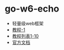 # go-w6-echo

* 轻量级web框架
* [教程-1](https://www.cnblogs.com/remixnameless/p/14318145.html)
* [教程列表1-10](https://www.cnblogs.com/remixnameless/category/1921316.html)
* [官方文档](https://echo.labstack.com/guide/)